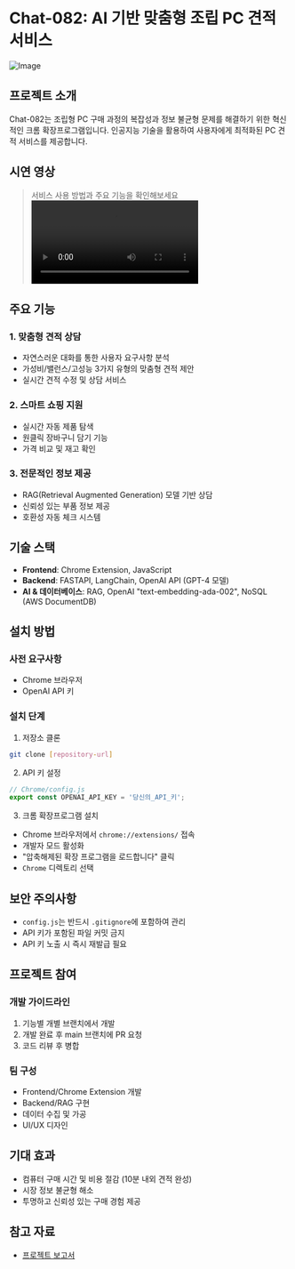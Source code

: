 # Chat-082: AI 기반 맞춤형 조립 PC 견적 서비스

![Image](https://github.com/user-attachments/assets/c3b6feba-e057-4c7c-9201-29055b6df40d)

## 프로젝트 소개

Chat-082는 조립형 PC 구매 과정의 복잡성과 정보 불균형 문제를 해결하기 위한 혁신적인 크롬 확장프로그램입니다. 인공지능 기술을 활용하여 사용자에게 최적화된 PC 견적 서비스를 제공합니다.

## 시연 영상
> 서비스 사용 방법과 주요 기능을 확인해보세요
> <video src="[https://user-images.githubusercontent.com/...](https://github.com/user-attachments/assets/99d3b6a3-60ac-4ce5-a929-64a82831059e)"></video>


## 주요 기능

### 1. 맞춤형 견적 상담
- 자연스러운 대화를 통한 사용자 요구사항 분석
- 가성비/밸런스/고성능 3가지 유형의 맞춤형 견적 제안
- 실시간 견적 수정 및 상담 서비스

### 2. 스마트 쇼핑 지원
- 실시간 자동 제품 탐색
- 원클릭 장바구니 담기 기능
- 가격 비교 및 재고 확인

### 3. 전문적인 정보 제공
- RAG(Retrieval Augmented Generation) 모델 기반 상담
- 신뢰성 있는 부품 정보 제공
- 호환성 자동 체크 시스템

## 기술 스택

- **Frontend**: Chrome Extension, JavaScript
- **Backend**: FASTAPI, LangChain, OpenAI API (GPT-4 모델)
- **AI & 데이터베이스**: RAG, OpenAI "text-embedding-ada-002", NoSQL (AWS DocumentDB)

## 설치 방법

### 사전 요구사항
- Chrome 브라우저
- OpenAI API 키

### 설치 단계
1. 저장소 클론
```bash
git clone [repository-url]
```

2. API 키 설정
```javascript
// Chrome/config.js
export const OPENAI_API_KEY = '당신의_API_키';
```

3. 크롬 확장프로그램 설치
- Chrome 브라우저에서 `chrome://extensions/` 접속
- 개발자 모드 활성화
- "압축해제된 확장 프로그램을 로드합니다" 클릭
- `Chrome` 디렉토리 선택

## 보안 주의사항

- `config.js`는 반드시 `.gitignore`에 포함하여 관리
- API 키가 포함된 파일 커밋 금지
- API 키 노출 시 즉시 재발급 필요

## 프로젝트 참여

### 개발 가이드라인
1. 기능별 개별 브랜치에서 개발
2. 개발 완료 후 main 브랜치에 PR 요청
3. 코드 리뷰 후 병합

### 팀 구성
- Frontend/Chrome Extension 개발
- Backend/RAG 구현
- 데이터 수집 및 가공
- UI/UX 디자인

## 기대 효과

- 컴퓨터 구매 시간 및 비용 절감 (10분 내외 견적 완성)
- 시장 정보 불균형 해소
- 투명하고 신뢰성 있는 구매 경험 제공

## 참고 자료

- [프로젝트 보고서](https://docs.google.com/document/u/1/d/1O05Q06-aaC--19eQLkiT3rnmLOSTyPLa67kFXkYSFoI/mobilebasic)

